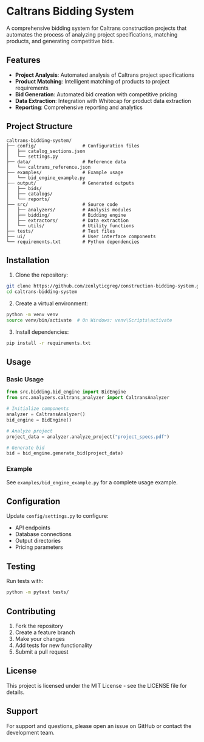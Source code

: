 # Caltrans Bidding System

A comprehensive bidding system for Caltrans construction projects that automates the process of analyzing project specifications, matching products, and generating competitive bids.

## Features

- **Project Analysis**: Automated analysis of Caltrans project specifications
- **Product Matching**: Intelligent matching of products to project requirements
- **Bid Generation**: Automated bid creation with competitive pricing
- **Data Extraction**: Integration with Whitecap for product data extraction
- **Reporting**: Comprehensive reporting and analytics

## Project Structure

```
caltrans-bidding-system/
├── config/                 # Configuration files
│   ├── catalog_sections.json
│   └── settings.py
├── data/                   # Reference data
│   └── caltrans_reference.json
├── examples/               # Example usage
│   └── bid_engine_example.py
├── output/                 # Generated outputs
│   ├── bids/
│   ├── catalogs/
│   └── reports/
├── src/                    # Source code
│   ├── analyzers/          # Analysis modules
│   ├── bidding/            # Bidding engine
│   ├── extractors/         # Data extraction
│   └── utils/              # Utility functions
├── tests/                  # Test files
├── ui/                     # User interface components
└── requirements.txt        # Python dependencies
```

## Installation

1. Clone the repository:
```bash
git clone https://github.com/zenlyticgreg/construction-bidding-system.git
cd caltrans-bidding-system
```

2. Create a virtual environment:
```bash
python -m venv venv
source venv/bin/activate  # On Windows: venv\Scripts\activate
```

3. Install dependencies:
```bash
pip install -r requirements.txt
```

## Usage

### Basic Usage

```python
from src.bidding.bid_engine import BidEngine
from src.analyzers.caltrans_analyzer import CaltransAnalyzer

# Initialize components
analyzer = CaltransAnalyzer()
bid_engine = BidEngine()

# Analyze project
project_data = analyzer.analyze_project("project_specs.pdf")

# Generate bid
bid = bid_engine.generate_bid(project_data)
```

### Example

See `examples/bid_engine_example.py` for a complete usage example.

## Configuration

Update `config/settings.py` to configure:
- API endpoints
- Database connections
- Output directories
- Pricing parameters

## Testing

Run tests with:
```bash
python -m pytest tests/
```

## Contributing

1. Fork the repository
2. Create a feature branch
3. Make your changes
4. Add tests for new functionality
5. Submit a pull request

## License

This project is licensed under the MIT License - see the LICENSE file for details.

## Support

For support and questions, please open an issue on GitHub or contact the development team. 